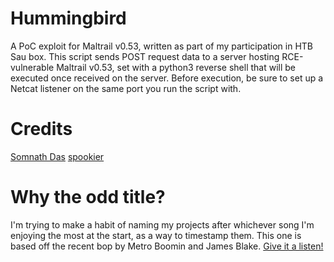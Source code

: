 # Hummingbird
A PoC exploit for Maltrail v0.53, written as part of my participation in HTB Sau box. This script sends POST request data to a server hosting RCE-vulnerable Maltrail v0.53, set with a python3 reverse shell that will be executed once received on the server. Before execution, be sure to set up a Netcat listener on the same port you run the script with.

# Credits
[Somnath Das](https://medium.com/@dassomnath/sau-hack-the-box-write-up-7a34a6080fbf)
[spookier](https://github.com/spookier/Maltrail-v0.53-Exploit)

# Why the odd title?
I'm trying to make a habit of naming my projects after whichever song I'm enjoying the most at the start, as a way to timestamp them. This one is based off the recent bop by Metro Boomin and James Blake. [Give it a listen!](https://www.youtube.com/watch?v=TENzstSjsus&ab_channel=MetroBoominVEVO)
